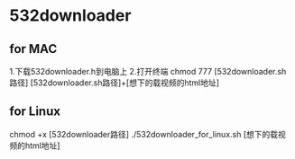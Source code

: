 # 532downloader

## for MAC
1.下载532downloader.h到电脑上
2.打开终端
chmod 777 [532downloader.sh路径]
[532downloader.sh路径]+[想下的载视频的html地址]


## for Linux
chmod +x [532downloader路径]
./532downloader_for_linux.sh [想下的载视频的html地址]
